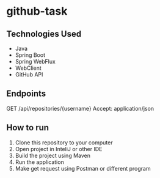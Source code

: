 # github-task
## Technologies Used
- Java
- Spring Boot
- Spring WebFlux
- WebClient
- GitHub API

## Endpoints

GET /api/repositories/{username}
Accept: application/json

## How to run
1. Clone this repository to your computer
2. Open project in InteliJ or other IDE
3. Build the project using Maven
4. Run the application
5. Make get request using Postman or different program



